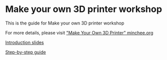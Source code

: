 # Make your own 3D printer workshop

This is the guide for Make your own 3D printer workshop

For more details, please visit ["Make Your Own 3D Printer" minchee.org](http://minchee.org/#/workshops/ws20141122)

[Introduction slides](https://docs.google.com/presentation/d/1884PmvlpdU9kZ2Ljiwkk6zzlHNuZ8CEkv-gw48EVBJc/edit?usp=sharing)

[Step-by-step guide](https://github.com/MincheeLab/MakeYourOwn3DPrinter/blob/master/doc/index.md)
